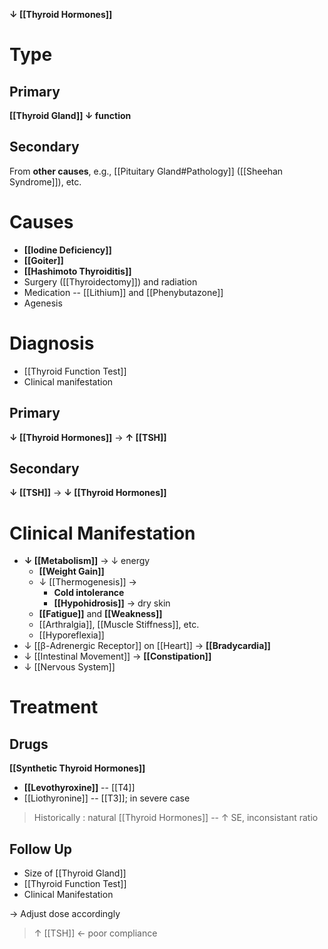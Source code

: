 **↓ [[Thyroid Hormones]]**

# Type
## Primary
**[[Thyroid Gland]] ↓ function**

## Secondary
From **other causes**, e.g., [[Pituitary Gland#Pathology]] ([[Sheehan Syndrome]]), etc.

# Causes
- **[[Iodine Deficiency]]**
- **[[Goiter]]**
- **[[Hashimoto Thyroiditis]]**
- Surgery ([[Thyroidectomy]]) and radiation
- Medication -- [[Lithium]] and [[Phenybutazone]]
- Agenesis

# Diagnosis
- [[Thyroid Function Test]]
- Clinical manifestation

## Primary
**↓ [[Thyroid Hormones]]** → **↑ [[TSH]]**

## Secondary
**↓ [[TSH]]** → **↓ [[Thyroid Hormones]]**

# Clinical Manifestation
- **↓ [[Metabolism]]** → ↓ energy
	- **[[Weight Gain]]**
	- ↓ [[Thermogenesis]] →
		- **Cold intolerance**
		- **[[Hypohidrosis]]** → dry skin
	- **[[Fatigue]]** and **[[Weakness]]**
	- [[Arthralgia]], [[Muscle Stiffness]], etc.
	- [[Hyporeflexia]]
- ↓ [[β-Adrenergic Receptor]] on [[Heart]] → **[[Bradycardia]]**
- ↓ [[Intestinal Movement]] → **[[Constipation]]**
- ↓ [[Nervous System]]

# Treatment
## Drugs
**[[Synthetic Thyroid Hormones]]**
- **[[Levothyroxine]]** -- [[T4]]
- [[Liothyronine]] -- [[T3]]; in severe case

> Historically : natural [[Thyroid Hormones]] -- ↑ SE, inconsistant ratio

## Follow Up
- Size of [[Thyroid Gland]]
- [[Thyroid Function Test]]
- Clinical Manifestation

→ Adjust dose accordingly

> ↑ [[TSH]] ← poor compliance